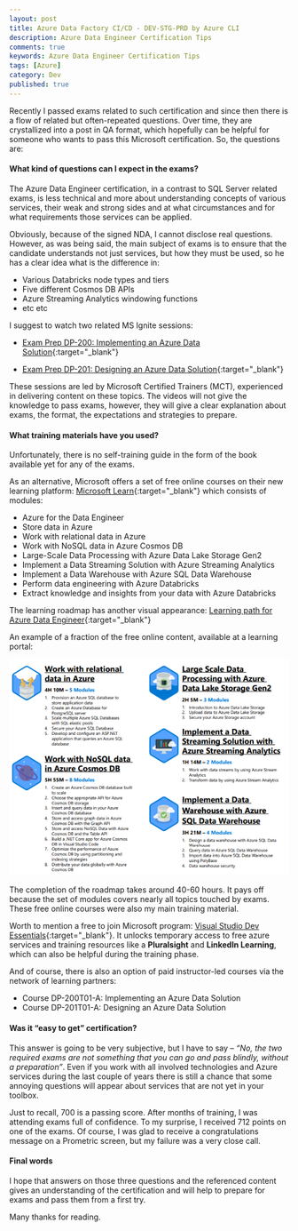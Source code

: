 ```yaml
---
layout: post
title: Azure Data Factory CI/CD - DEV-STG-PRD by Azure CLI
description: Azure Data Engineer Certification Tips
comments: true
keywords: Azure Data Engineer Certification Tips
tags: [Azure]
category: Dev
published: true 
---
```



Recently I passed exams related to such certification and since then there is a flow of related but often-repeated questions. Over time, they are crystallized into a post in QA format, which hopefully can be helpful for someone who wants to pass this Microsoft certification. So, the questions are:


#### What kind of questions can I expect in the exams?

The Azure Data Engineer certification, in a contrast to SQL Server related exams, is less technical and more about understanding concepts of various services, their weak and strong sides and at what circumstances and for what requirements those services can be applied.

Obviously, because of the signed NDA, I cannot disclose real questions. However, as was being said, the main subject of exams is to ensure that the candidate understands not just services, but how they must be used, so he has a clear idea what is the difference in:

 -	Various Databricks node types and tiers
 -	Five different Cosmos DB APIs
 -	Azure Streaming Analytics windowing functions
 -	etc etc

I suggest to watch two related MS Ignite sessions:

 - [Exam Prep DP-200: Implementing an Azure Data Solution](https://myignite.techcommunity.microsoft.com/sessions/82936?source=sessions){:target="_blank"}

 - [Exam Prep DP-201: Designing an Azure Data Solution](https://myignite.techcommunity.microsoft.com/sessions/80164?source=sessions){:target="_blank"}

These sessions are led by Microsoft Certified Trainers (MCT), experienced in delivering content on these topics. The videos will not give the knowledge to pass exams, however, they will give a clear explanation about exams, the format, the expectations and strategies to prepare.

#### What training materials have you used?

Unfortunately, there is no self-training guide in the form of the book available yet for any of the exams. 

As an alternative, Microsoft offers a set of free online courses on their new learning platform: [Microsoft Learn](https://docs.microsoft.com/en-us/learn){:target="_blank"} which consists of modules: 

 -	Azure for the Data Engineer
 -	Store data in Azure
 -	Work with relational data in Azure
 -	Work with NoSQL data in Azure Cosmos DB
 -	Large-Scale Data Processing with Azure Data Lake Storage Gen2
 -	Implement a Data Streaming Solution with Azure Streaming Analytics
 -	Implement a Data Warehouse with Azure SQL Data Warehouse
 -	Perform data engineering with Azure Databricks
 -	Extract knowledge and insights from your data with Azure Databricks

The learning roadmap has another visual appearance: [Learning path for Azure Data Engineer](https://query.prod.cms.rt.microsoft.com/cms/api/am/binary/RWuAzL){:target="_blank"}

An example of a fraction of the free online content, available at a learning portal:

<img src="/assets/images/posts/azure-data-engineer-cert/example_online.png" alt="the roadmap" /> 

The completion of the roadmap takes around 40-60 hours. It pays off because the set of modules covers nearly all topics touched by exams. 
These free online courses were also my main training material.

Worth to mention a free to join Microsoft program: [Visual Studio Dev Essentials](https://visualstudio.microsoft.com/dev-essentials/){:target="_blank"}. It unlocks temporary access to free azure services and training resources like a **Pluralsight** and **LinkedIn Learning**, which can also be helpful during the training phase.

And of course, there is also an option of paid instructor-led courses via the network of learning partners:
 -	Course DP-200T01-A: Implementing an Azure Data Solution 
 -	Course DP-201T01-A: Designing an Azure Data Solution

#### Was it “easy to get” certification?

This answer is going to be very subjective, but I have to say – *“No, the two required exams are not something that you can go and pass blindly, without a preparation”*. Even if you work with all involved technologies and Azure services during the last couple of years there is still a chance that some annoying questions will appear about services that are not yet in your toolbox.

Just to recall, 700 is a passing score. After months of training, I was attending exams full of confidence. To my surprise, I received 712 points on one of the exams. Of course, I was glad to receive a congratulations message on a Prometric screen, but my failure was a very close call.



#### Final words

I hope that answers on those three questions and the referenced content gives an understanding of the certification and will help to prepare for exams and pass them from a first try.

Many thanks for reading.